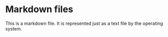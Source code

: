# Markdown files

This is a markdown file.
It is represented just
as a text file by the
operating system.
